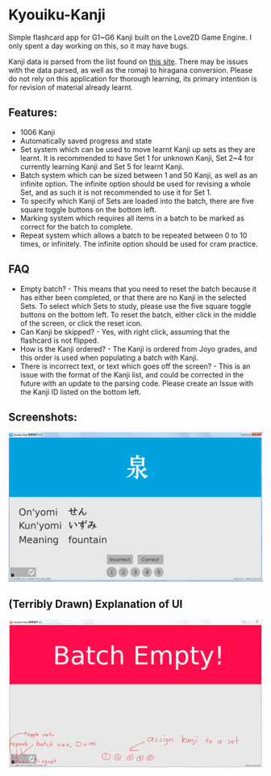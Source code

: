 # Kyouiku-Kanji

Simple flashcard app for G1~G6 Kanji built on the Love2D Game Engine. I only spent a day working on this, so it may have bugs.

Kanji data is parsed from the list found on [this site](https://agreatdream.com/japanese-ministry-of-education-list-of-kanji-by-school-year-okm/). There may be issues with the data parsed, as well as the romaji to hiragana conversion. Please do not rely on this application for thorough learning, its primary intention is for revision of material already learnt.

## Features:
- 1006 Kanji
- Automatically saved progress and state
- Set system which can be used to move learnt Kanji up sets as they are learnt. It is recommended to have Set 1 for unknown Kanji, Set 2~4 for currently learning Kanji and Set 5 for learnt Kanji.
- Batch system which can be sized between 1 and 50 Kanji, as well as an infinite option. The infinite option should be used for revising a whole Set, and as such it is not recommended to use it for Set 1.
- To specify which Kanji of Sets are loaded into the batch, there are five square toggle buttons on the bottom left.
- Marking system which requires all items in a batch to be marked as correct for the batch to complete.
- Repeat system which allows a batch to be repeated between 0 to 10 times, or infinitely. The infinite option should be used for cram practice.

## FAQ
- Empty batch? - This means that you need to reset the batch because it has either been completed, or that there are no Kanji in the selected Sets. To select which Sets to study, please use the five square toggle buttons on the bottom left. To reset the batch, either click in the middle of the screen, or click the reset icon.
- Can Kanji be skipped? - Yes, with right click, assuming that the flashcard is not flipped.
- How is the Kanji ordered? - The Kanji is ordered from Joyo grades, and this order is used when populating a batch with Kanji.
- There is incorrect text, or text which goes off the screen? - This is an issue with the format of the Kanji list, and could be corrected in the future with an update to the parsing code. Please create an Issue with the Kanji ID listed on the bottom left.

## Screenshots:

![Flipped Flashcard](ss.png)

## (Terribly Drawn) Explanation of UI

![Help Image](HELP.png)
